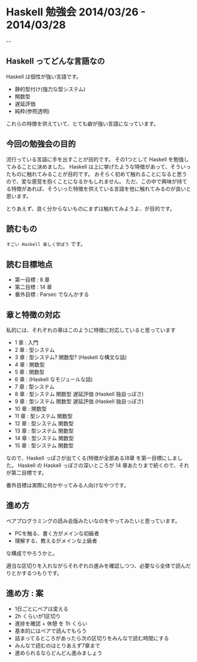 # Haskell 勉強会 2014/03/26 - 2014/03/28
--

## Haskell ってどんな言語なの
Haskell は個性が強い言語です。

+ 静的型付け(強力な型システム)
+ 関数型
+ 遅延評価
+ 純粋(参照透明)

これらの特徴を供えていて、とても癖が強い言語になっています。


## 今回の勉強会の目的

流行っている言語に手を出すことが目的です。
その1つとして Haskell を勉強してみることに決めました。
Haskell は上に挙げたような特徴があって、そういったものに触れてみることが目的です。
おそらく初めて触れることになると思うので、変な感覚を抱くことになるかもしれません。
ただ、この中で興味が持てる特徴があれば、そういった特徴を供えている言語を他に触れてみるのが良いと思います。

とりあえず、良く分からないものにまずは触れてみようよ、が目的です。

## 読むもの

`すごい Haskell 楽しく学ぼう` です。


## 読む目標地点

- 第一目標 : 8 章
- 第二目標 : 14 章
- 番外目標 : Parsec でなんかする

## 章と特徴の対応

私的には、それぞれの章はこのように特徴に対応していると思っています

- 1 章 : 入門
- 2 章 : 型システム
- 3 章 : 型システム? 関数型? (Haskell な構文な話)
- 4 章 : 関数型
- 5 章 : 関数型
- 6 章 : (Haskell なモジュールな話)
- 7 章 : 型システム
- 8 章 : 型システム 関数型 遅延評価 (Haskell 独自っぽさ)
- 9 章 : 型システム 関数型 遅延評価 (Haskell 独自っぽさ)
- 10 章 : 関数型
- 11 章 : 型システム 関数型
- 12 章 : 型システム 関数型
- 13 章 : 型システム 関数型
- 14 章 : 型システム 関数型
- 15 章 : 型システム 関数型

なので、Haskell っぽさが出てくる(特徴が全部ある)8章 を第一目標にしました。
Haskell の Haskell っぽさの深いところが 14 章あたりまで続くので、それが第二目標です。

番外目標は実際に何かやってみる人向けなやつです。


## 進め方

ペアプログラミングの読み会版みたいなのをやってみたいと思っています。

- PCを触る、書く方がメインな初級者
- 理解する、教えるがメインな上級者

な構成でやろうかと。

適当な区切りを入れながらそれぞれの進みを確認しつつ、必要なら全体で読んだりとかするつもりです。

## 進め方 : 案

- 1日ごとにペアは変える
- 2h くらいが1区切り
- 進捗を確認 + 休憩 を 1h くらい
- 基本的にはペアで読んでもらう
- 詰まってるところがあったら次の区切りをみんなで読む時間にする
- みんなで読むのはとりあえず7章まで
- 進められるならどんどん進みましょう
